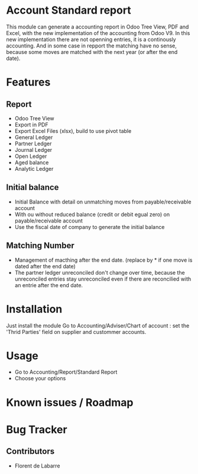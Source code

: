 Account Standard report
=======================
This module can generate a accounting report in Odoo Tree View, PDF and Excel, with the new implementation of the accounting from Odoo V9.
In this new implementation there are not openning entries, it is a continously  accounting. And in some case in repport
the matching have no sense, because some moves are matched with the next year (or after the end date).

Features
========
Report
------
* Odoo Tree View
* Export in PDF
* Export Excel Files (xlsx), build to use pivot table
* General Ledger
* Partner Ledger
* Journal Ledger
* Open Ledger
* Aged balance
* Analytic Ledger

Initial balance
---------------
* Initial Balance with detail on unmatching moves from payable/receivable account
* With ou without reduced balance (credit or debit egual zero) on payable/receivable account
* Use the fiscal date of company to generate the initial balance

Matching Number
---------------
* Management of macthing after the end date. (replace by * if one move is dated after the end date)
* The partner ledger unreconciled don't change over time, because the unreconciled entries stay unreconciled even if there are reconcilied with an entrie after the end date.

Installation
============
Just install the module
Go to Accounting/Adviser/Chart of account : set the 'Thrid Parties' field on supplier and custommer accounts.

Usage
=====
* Go to Accounting/Report/Standard Report
* Choose your options

Known issues / Roadmap
======================


Bug Tracker
===========

Contributors
------------
* Florent de Labarre
